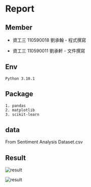 # Report

## Member

- 資工三 110590018 劉承翰 - 程式撰寫

- 資工三 110590011 劉承軒 - 文件撰寫

## Env

```
Python 3.10.1
```



## Package

```
1. pandas
2. matplotlib
3. scikit-learn
```



## data

From Sentiment Analysis Dataset.csv

## Result

![result](/Users/shaneliu/Desktop/HW2/result.png)

![result](/Users/shaneliu/Desktop/HW2/world_vector.png)
